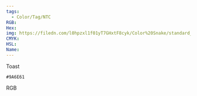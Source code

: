 ```yaml
---
tags:
  - Color/Tag/NTC
RGB:
Hex:
img: https://filedn.com/l0hpzxl1f01yT7GHxtF8cyk/Color%20Snake/standard_csv_to_svg/9A6E61.svg
CMYK:
HSL:
Name:
---
```

Toast
```palette
#9A6E61
```
RGB
